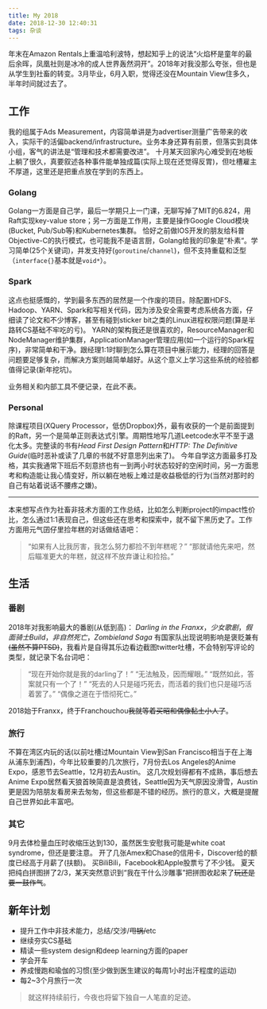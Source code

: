 ```yaml
---
title: My 2018
date: 2018-12-30 12:40:31
tags: 杂谈
---
```



年末在Amazon Rentals上重温哈利波特，想起知乎上的说法“火焰杯是童年的最后余晖，凤凰社则是冰冷的成人世界轰然洞开”。2018年对我没那么夸张，但也是从学生到社畜的转变。3月毕业，6月入职，觉得还没在Mountain View住多久，半年时间就过去了。

<!-- more -->

## 工作

我的组属于Ads Measurement，内容简单讲是为advertiser测量广告带来的收入，实际干的活偏backend/infrastructure。业务本身还算有前景，但落实到具体小组，客气的讲法是“管理和技术都需要改进”。
十月某天回家内心难受到在地板上躺了很久，真要叙述各种事件能单独成篇(实际上现在还觉得反胃)，但吐槽雇主不厚道，这里还是把重点放在学到的东西上。

### Golang

Golang一方面是自己学，最后一学期只上一门课，无聊写掉了MIT的6.824，用Raft实现key-value store；另一方面是工作用，主要是操作Google Cloud模块(Bucket, Pub/Sub等)和Kubernetes集群。
恰好之前做IOS开发的朋友给科普Objective-C的执行模式，也可能我不是语言厨，Golang给我的印象是”朴素“。学习简单(25个关键词)，并发支持好(`goroutine`/`channel`)，但不支持重载和泛型（`interface{}`基本就是`void*`）。

### Spark

这点也挺感慨的，学到最多东西的居然是一个作废的项目。除配置HDFS、Hadoop、YARN、Spark和写相关代码，因为涉及安全需要考虑系统各方面，仔细读了论文和不少博客，甚至有碰到sticker bit之类的Linux进程权限问题(算是半路转CS基础不牢吃的亏)。
YARN的架构我还是很喜欢的，ResourceManager和NodeManager维护集群，ApplicationManager管理应用(如一个运行的Spark程序)，非常简单和干净。跟经理1:1时聊到怎么算在项目中展示能力，经理的回答是问题要足够复杂，而解决方案则越简单越好。从这个意义上学习这些系统的经验都值得记录(新年挖坑)。

业务相关和内部工具不便记录，在此不表。

### Personal

除课程项目(XQuery Processor，低仿Dropbox)外，最有收获的一个是前面提到的Raft，另一个是简单正则表达式引擎。周期性地写几道Leetcode水平不至于退化太多。完整读的书有*Head First Design Pattern*和*HTTP: The Definitive Guide*(临时恶补或读了几章的书就不好意思列出来了)。
今年自学这方面最多打及格，其实我通常下班后不刻意挤也有一到两小时状态较好的空闲时间，另一方面思考和构造能让我心情变好，所以躺在地板上难过是收益极低的行为(当然对那时的自己有站着说话不腰疼之嫌)。

---

本来想写点作为社畜非技术方面的工作总结，比如怎么判断project的impact性价比，怎么通过1:1表现自己，但这些还在思考和探索中，就不留下黑历史了。工作方面用元气囝仔里捡年糕的对话做结语吧：
> “如果有人比我厉害，我怎么努力都捡不到年糕呢？”
> “那就请他先来吧，然后瞄准更大的年糕，就这样不放弃谦让和捡拾。”

## 生活
### 番剧

2018年对我影响最大的番剧(从低到高)：
*Darling in the Franxx*，*少女歌剧*，*假面骑士Build*，*非自然死亡*，*Zombieland Saga*
有国家队出现说明影响是褒贬兼有~~(虽然不算PTSD)~~，我看片是自得其乐边看边截图twitter吐槽，不会特别写评论的类型，就记录下名台词吧：

> “现在开始你就是我的darling了！”
> “无法触及，因而耀眼。”
> “既然如此，答案就只有一个了！”
> “死去的人只是碰巧死去，而活着的我们也只是碰巧活着罢了。”
> “偶像之道在于悟彻死亡。”

2018始于Franxx，终于Franchouchou~~我就等着买昭和偶像黏土小人了~~。

### 旅行

不算在湾区内玩的话(以前吐槽过Mountain View到San Francisco相当于在上海从浦东到浦西)，今年比较重要的几次旅行，7月份去Los Angeles的Anime Expo，感恩节去Seattle，12月初去Austin。
这几次规划得都有不成熟，事后想去Anime Expo居然看天狼首映简直是浪费钱，Seattle因为天气原因没滑雪，Austin更是因为陪朋友看房来去匆匆，但这些都是不错的经历。旅行的意义，大概是提醒自己世界如此丰富吧。

### 其它

9月去体检量血压时收缩压达到130，虽然医生安慰我可能是white coat syndrome，但还是要注意。
开了几张Amex和Chase的信用卡，Discover给的额度已经高于月薪了(扶额)。
买BiliBili，Facebook和Apple股票亏了不少钱。
夏天把纯白拼图拼了2/3，某天突然意识到“我在干什么沙雕事”把拼图收起来了~~玩还是要一鼓作气~~。

## 新年计划

- 提升工作中非技术能力，总结/交涉/~~甩锅/~~etc
- 继续夯实CS基础
- 精读一些system design和deep learning方面的paper
- 学会开车
- 养成慢跑和瑜伽的习惯(至少做到医生建议的每周1小时出汗程度的运动)
- 每2~3个月旅行一次

> 就这样持续前行，今夜也将留下独自一人笔直的足迹。
